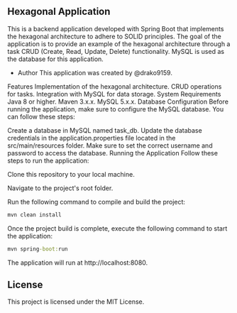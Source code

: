 ## Hexagonal Application

This is a backend application developed with Spring Boot that implements the hexagonal architecture to adhere to SOLID principles. The goal of the application is to provide an example of the hexagonal architecture through a task CRUD (Create, Read, Update, Delete) functionality. MySQL is used as the database for this application.

- Author
This application was created by @drako9159.

Features
Implementation of the hexagonal architecture.
CRUD operations for tasks.
Integration with MySQL for data storage.
System Requirements
Java 8 or higher.
Maven 3.x.x.
MySQL 5.x.x.
Database Configuration
Before running the application, make sure to configure the MySQL database. You can follow these steps:

Create a database in MySQL named task_db.
Update the database credentials in the application.properties file located in the src/main/resources folder. Make sure to set the correct username and password to access the database.
Running the Application
Follow these steps to run the application:

Clone this repository to your local machine.

Navigate to the project's root folder.

Run the following command to compile and build the project:

````cmd
mvn clean install
````
Once the project build is complete, execute the following command to start the application:
````cmd
mvn spring-boot:run

````
The application will run at http://localhost:8080.

## License
This project is licensed under the MIT License.
